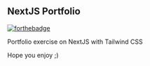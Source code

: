 ## NextJS Portfolio

[![forthebadge](https://forthebadge.com/images/badges/made-with-javascript.svg)](https://forthebadge.com)

Portfolio exercise on NextJS with Tailwind CSS

Hope you enjoy ;)
